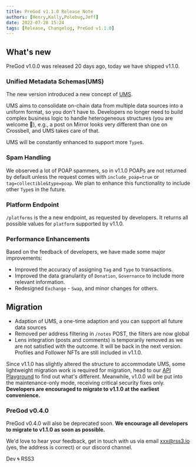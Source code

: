 ```yaml
---
title: PreGod v1.1.0 Release Note
authors: [Henry,Kally,Polebug,Jeff]
date: 2022-07-28 15:24
tags: [Release, Changelog, PreGod v1.1.0]
---
```

## What's new

PreGod v1.0.0 was released 20 days ago, today we have shipped v1.1.0.

### Unified Metadata Schemas(UMS)

The new version introduced a new concept of [UMS](/docs/product/PreGod/unified_metadata_schemas).

UMS aims to consolidate on-chain data from multiple data sources into a uniform format, so you don't have to. Developers no longer need to build complex business logic to handle heterogeneous structures (you are welcome 🥳), e.g., a post on Mirror looks very different than one on Crossbell, and UMS takes care of that.

UMS will be constantly enhanced to support more `Type`s.

### Spam Handling

We observed a lot of POAP spammers, so in v1.1.0 POAPs are not returned by default unless the request comes with `include_poap=true` or `tag=collectible&type=poap`. We plan to enhance this functionality to include other `Type`s in the future.

### Platform Endpoint

`/platforms` is the a new endpoint, as requested by developers. It returns all possible values for `platform` supported by v1.1.0.

### Performance Enhancements

Based on the feedback of developers, we have made some major improvements:

- Improved the accuracy of assigning `Tag` and `Type` to transactions.
- Improved the data granularity of `Donation`, `Governance` to include more relevant information.
- Redesigned `Exchange` - `Swap`, and minor changes for others.

## Migration

- Adaption of UMS, a one-time adaption and you can support all future data sources
- Removed per address filtering in `/notes` POST, the filters are now global
- Lens integration (posts and comments) is temporarily removed as we are not satisfied with the  outcome. It will be back in the next version. Profiles and Follower NFTs are still included in v1.1.0.

Since v1.1.0 has slightly altered the structure to accommodate UMS, some lightweight migration work is required for migration, head to our [API Playground](/PreGod/api) to find out what's different. Meanwhile, v1.0.0 will be put into the maintenance-only mode, receiving critical security fixes only. **Developers are encouraged to migrate to v1.1.0 at the earliest convenience.**

### PreGod v0.4.0

PreGod v0.4.0 will also be deprecated soon. **We encourage all developers to migrate to v1.1.0 as soon as possible.**

We'd love to hear your feedback, get in touch with us via email [xxx@rss3.io](mailto:xxx@rss3.io) (yes, the address is correct) or our discord channel.

Dev 🌀 RSS3
